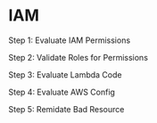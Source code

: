 # IAM

Step 1: Evaluate IAM Permissions

Step 2: Validate Roles for Permissions

Step 3: Evaluate Lambda Code

Step 4: Evaluate AWS Config

Step 5: Remidate Bad Resource
